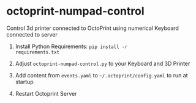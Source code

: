 # octoprint-numpad-control
Control 3d printer connected to OctoPrint using numerical Keyboard connected to server

1. Install Python Requirements:
<code>pip install -r requirements.txt</code>

2. Adjust <code>octoprint-numpad-control.py</code> to your Keyboard and 3D Printer

3. Add content from <code>events.yaml</code> to <code>~/.octoprint/config.yaml</code> to run at startup

4. Restart Octoprint Server
